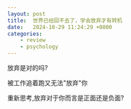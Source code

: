 ```yaml
---
layout: post
title:  世界已经回不去了，学会放弃才有转机
date:   2024-10-29 11:24:29 +0800
categories: 
    - review
    - psychology
---
```


放弃是对的吗?

被工作追着跑又无法"放弃"你

重新思考,放弃对于你而言是正面还是负面?